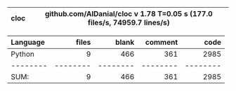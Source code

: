 cloc|github.com/AlDanial/cloc v 1.78  T=0.05 s (177.0 files/s, 74959.7 lines/s)
--- | ---

Language|files|blank|comment|code
:-------|-------:|-------:|-------:|-------:
Python|9|466|361|2985
--------|--------|--------|--------|--------
SUM:|9|466|361|2985
